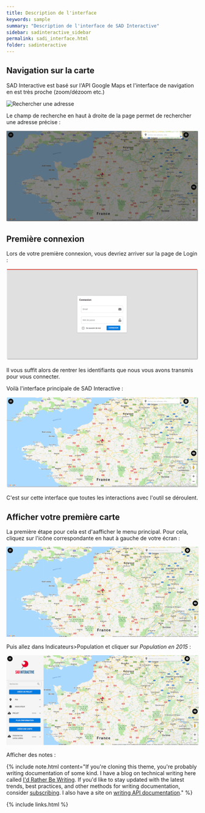 ```yaml
---
title: Description de l'interface
keywords: sample
summary: "Description de l'interface de SAD Interactive"
sidebar: sadinteractive_sidebar
permalink: sadi_interface.html
folder: sadinteractive
---
```


## Navigation sur la carte
SAD Interactive est basé sur l'API Google Maps et l'interface de navigation en est très proche (zoom/dézoom etc.)

![Rechercher une adresse](images\sadi_interface\sadi_navigation_maps.gif)

Le champ de recherche en haut à droite de la page permet de rechercher une adresse précise :

![Rechercher une adresse](images\sadi_interface\sadi_recherche_adresse.png)
## Première connexion
Lors de votre première connexion, vous devriez arriver sur la page de Login : 

![Page de Login](images\landing_page\page_login.png)

Il vous suffit alors de rentrer les identifiants que nous vous avons transmis pour vous connecter. 

Voilà l'interface principale de SAD Interactive :

![Interface](images\landing_page\interface.png)

C'est sur cette interface que toutes les interactions avec l'outil se déroulent. 

## Afficher votre première carte

La première étape pour cela est d'aafficher le menu principal. Pour cela, cliquez sur l'icône correspondante en haut à gauche de votre écran : 

![Ouvrir le menu](images\landing_page\ouvrir_menu.gif)

Puis allez dans Indicateurs>Population et cliquer sur *Population en 2015* :

![Afficher une carte](images\landing_page\afficher_carte.gif)


Afficher des notes : 

{% include note.html content="If you're cloning this theme, you're probably writing documentation of some kind. I have a blog on technical writing here called <a alt='technical writing blog' href='http://idratherbewriting.com'>I'd Rather Be Writing</a>. If you'd like to stay updated with the latest trends, best practices, and other methods for writing documentation, consider <a href='https://tinyletter.com/tomjoht'>subscribing</a>. I also have a site on <a href='http://idratherbewriting.com/learnapidoc'>writing API documentation</a>." %}

{% include links.html %}
